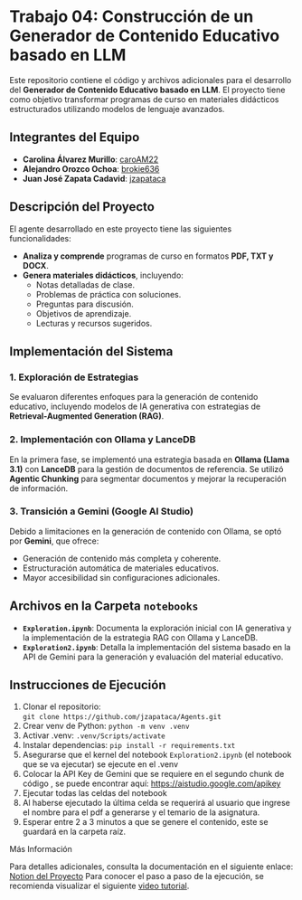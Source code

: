 # Trabajo 04: Construcción de un Generador de Contenido Educativo basado en LLM

Este repositorio contiene el código y archivos adicionales para el desarrollo del **Generador de Contenido Educativo basado en LLM**. El proyecto tiene como objetivo transformar programas de curso en materiales didácticos estructurados utilizando modelos de lenguaje avanzados.

## Integrantes del Equipo
- **Carolina Álvarez Murillo**: [caroAM22](https://github.com/caroAM22)
- **Alejandro Orozco Ochoa**: [brokie636](https://github.com/brokie636)
- **Juan José Zapata Cadavid**: [jzapataca](https://github.com/jzapataca)

## Descripción del Proyecto
El agente desarrollado en este proyecto tiene las siguientes funcionalidades:

- **Analiza y comprende** programas de curso en formatos **PDF, TXT y DOCX**.
- **Genera materiales didácticos**, incluyendo:
  - Notas detalladas de clase.
  - Problemas de práctica con soluciones.
  - Preguntas para discusión.
  - Objetivos de aprendizaje.
  - Lecturas y recursos sugeridos.

## Implementación del Sistema
### 1. Exploración de Estrategias
Se evaluaron diferentes enfoques para la generación de contenido educativo, incluyendo modelos de IA generativa con estrategias de **Retrieval-Augmented Generation (RAG)**.

### 2. Implementación con Ollama y LanceDB
En la primera fase, se implementó una estrategia basada en **Ollama (Llama 3.1)** con **LanceDB** para la gestión de documentos de referencia. Se utilizó **Agentic Chunking** para segmentar documentos y mejorar la recuperación de información.

### 3. Transición a Gemini (Google AI Studio)
Debido a limitaciones en la generación de contenido con Ollama, se optó por **Gemini**, que ofrece:
- Generación de contenido más completa y coherente.
- Estructuración automática de materiales educativos.
- Mayor accesibilidad sin configuraciones adicionales.

## Archivos en la Carpeta `notebooks`
- **`Exploration.ipynb`**: Documenta la exploración inicial con IA generativa y la implementación de la estrategia RAG con Ollama y LanceDB.
- **`Exploration2.ipynb`**: Detalla la implementación del sistema basado en la API de Gemini para la generación y evaluación del material educativo.

## Instrucciones de Ejecución
1. Clonar el repositorio:  
   `git clone https://github.com/jzapataca/Agents.git`
2. Crear venv de Python:
     `python -m venv .venv`
3. Activar .venv:
    `.venv/Scripts/activate`
4. Instalar dependencias:
   `pip install -r requirements.txt`
5. Asegurarse que el kernel del notebook `Exploration2.ipynb` (el notebook que se va ejecutar)  se ejecute en el .venv
6. Colocar la API Key de Gemini que se requiere en el segundo chunk de código , se puede encontrar aquí: https://aistudio.google.com/apikey
7. Ejecutar todas las celdas del notebook
8. Al haberse ejecutado la última celda se requerirá al usuario que ingrese el nombre para el pdf a generarse y el temario de la asignatura.
9. Esperar entre 2 a 3 minutos a que se genere el contenido, este se guardará en la carpeta raíz.

Más Información

Para detalles adicionales, consulta la documentación en el siguiente enlace: [Notion del Proyecto](https://pushy-brook-310.notion.site/Construcci-n-de-un-Generador-de-Contenido-Educativo-basado-en-LLM-570d40e4cb5d43c89fdd2fa3d4bea238) 
Para conocer el paso a paso de la ejecución, se recomienda visualizar el siguiente [video tutorial](https://www.youtube.com/watch?v=GPG772jHE6Y). 
